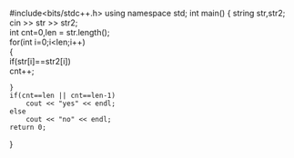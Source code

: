 #include<bits/stdc++.h>
using namespace std;
int main()
{
    string str,str2;                 
    cin >> str >> str2;                       
    int cnt=0,len = str.length();                        
    for(int i=0;i<len;i++)                             
    {                     
        if(str[i]==str2[i])                         
            cnt++;                        

    }                              
    if(cnt==len || cnt==len-1)                         
        cout << "yes" << endl;                      
    else                         
        cout << "no" << endl;                       
    return 0;                            
}                                   
